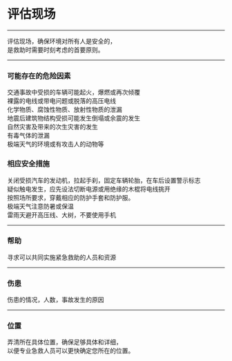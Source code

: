 # 评估现场

---

评估现场，确保环境对所有人是安全的，  
是救助时需要时刻考虑的首要原则。

---

### 可能存在的危险因素

交通事故中受损的车辆可能起火，爆燃或再次倾覆  
裸露的电线或带电问题或脱落的高压电线  
化学物质、腐蚀性物质、放射性物质的泄漏  
地震后建筑物结构受损可能发生倒塌或余震的发生  
自然灾害及带来的次生灾害的发生  
有毒气体的泄漏  
极端天气的环境或有攻击人的动物等

### 相应安全措施

关闭受损汽车的发动机，拉起手刹，固定车辆轮胎，在车后设置警示标志  
疑似触电发生，应先设法切断电源或用绝缘的木棍将电线挑开  
按照场所要求，穿戴相应的防护手套和防护服。  
极端天气注意防暑或保温  
雷雨天避开高压线、大树，不要使用手机

---

### 帮助

寻求可以共同实施紧急救助的人员和资源

---

### 伤患

伤患的情况，人数，事故发生的原因

---

### 位置

弄清所在具体位置，确保足够具体和详细，  
以便专业急救人员可以更快确定您所在的位置。

